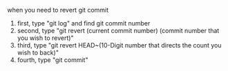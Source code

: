 when you need to revert git commit 
1. first, type "git log" and find git commit number 
2. second, type "git revert (current commit number) (commit number that you wish to revert)" 
3. third, type "git revert HEAD~(10-Digit number that directs the count you wish to back)"
4. fourth, type "git commit"  
